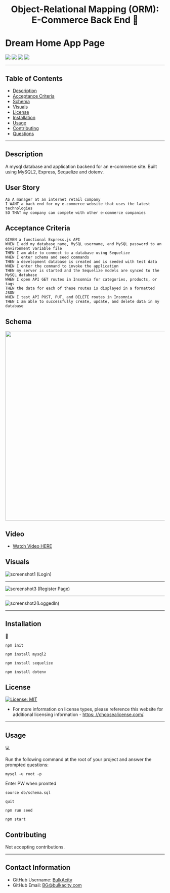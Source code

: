 <h1 align="center">Object-Relational Mapping (ORM): E-Commerce Back End 👋</h1>
  
  
# Dream Home App Page

<p>
    <img src="https://img.shields.io/badge/-JavaScript-blue" />
    <img src="https://img.shields.io/badge/mySQL-orange"  />
    <img src="https://img.shields.io/badge/npm-red" />
    <img src="https://img.shields.io/badge/-node.js-green" />
</p>

---

## Table of Contents
* [Description](#description)
* [Acceptance Criteria](#acceptance-criteria)
* [Schema](#schema)
* [Visuals](#visuals)
* [License](#license)
* [Installation](#installation)
* [Usage](#usage)
* [Contributing](#contribution)
* [Questions](#contact-information)

---

## Description

A mysql database and application backend for an e-commerce site. Built using MySQL2, Express, Sequelize and dotenv.

## User Story
  
```
AS A manager at an internet retail company
I WANT a back end for my e-commerce website that uses the latest technologies
SO THAT my company can compete with other e-commerce companies
```
  
## Acceptance Criteria
  
``` 
GIVEN a functional Express.js API
WHEN I add my database name, MySQL username, and MySQL password to an environment variable file
THEN I am able to connect to a database using Sequelize
WHEN I enter schema and seed commands
THEN a development database is created and is seeded with test data
WHEN I enter the command to invoke the application
THEN my server is started and the Sequelize models are synced to the MySQL database
WHEN I open API GET routes in Insomnia for categories, products, or tags
THEN the data for each of these routes is displayed in a formatted JSON
WHEN I test API POST, PUT, and DELETE routes in Insomnia
THEN I am able to successfully create, update, and delete data in my database
```
  
## Schema

<img src='./assets/images/schema.jpeg' width="600">

## Video

* [Watch Video HERE](https://www.youtube.com/watch?v=JZ9jSlztxcQ)

## Visuals

![screenshot1 (Login)](./assets/images/GetRoutes.jpg)

---
![screenshot3 (Register Page)](/assets/images/Products.jpg)

---
![screenshot2(LoggedIn)](./assets/images/category.jpg)


---

## Installation
💾   
  
`npm init`

`npm install mysql2`

`npm install sequelize`

`npm install dotenv`

## License
  [![License: MIT](https://img.shields.io/badge/License-MIT-yellow.svg)](https://opensource.org/licenses/MIT)

  * For more information on license types, please reference this website
  for additional licensing information - [https: //choosealicense.com/](https://choosealicense.com/).

---

## Usage
💻   
  
Run the following command at the root of your project and answer the prompted questions:

`mysql -u root -p`

Enter PW when promted

`source db/schema.sql`

`quit`

`npm run seed`
  
`npm start`

## Contributing

  Not accepting contributions.

---

## Contact Information
  * GitHub Username: [BulkAcity](https://github.com/bulkacity)
  * GitHub Email: BG@bulkacity.com
  
